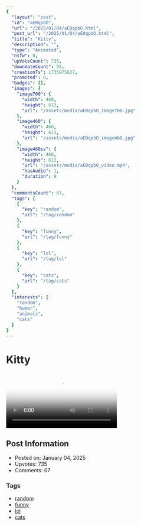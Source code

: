 ```yaml
---
{
  "layout": "post",
  "id": "aE0qpbO",
  "url": "/2025/01/04/aE0qpbO.html",
  "post_url": "/2025/01/04/aE0qpbO.html",
  "title": "Kitty",
  "description": "",
  "type": "Animated",
  "nsfw": 0,
  "upVoteCount": 735,
  "downVoteCount": 93,
  "creationTs": 1735975637,
  "promoted": 0,
  "badges": [],
  "images": {
    "image700": {
      "width": 460,
      "height": 613,
      "url": "/assets/media/aE0qpbO_image700.jpg"
    },
    "image460": {
      "width": 460,
      "height": 613,
      "url": "/assets/media/aE0qpbO_image460.jpg"
    },
    "image460sv": {
      "width": 460,
      "height": 612,
      "url": "/assets/media/aE0qpbO_video.mp4",
      "hasAudio": 1,
      "duration": 9
    }
  },
  "commentsCount": 67,
  "tags": [
    {
      "key": "random",
      "url": "/tag/random"
    },
    {
      "key": "funny",
      "url": "/tag/funny"
    },
    {
      "key": "lol",
      "url": "/tag/lol"
    },
    {
      "key": "cats",
      "url": "/tag/cats"
    }
  ],
  "interests": [
    "random",
    "humor",
    "animals",
    "cats"
  ]
}
---
```


# Kitty

<video controls playsinline loop poster="/assets/media/aE0qpbO_image460.jpg">
  <source src="/assets/media/aE0qpbO_video.mp4" type="video/mp4">
  Your browser does not support the video tag.
</video>

## Post Information

- Posted on: January 04, 2025
- Upvotes: 735
- Comments: 67

### Tags

- [random](/tag/random)
- [funny](/tag/funny)
- [lol](/tag/lol)
- [cats](/tag/cats)
